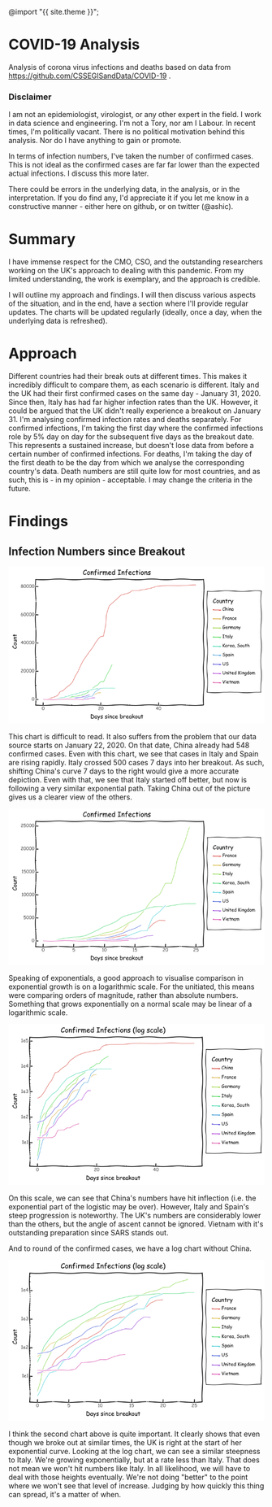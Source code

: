 ---
---

@import "{{ site.theme }}";


# COVID-19 Analysis
Analysis of corona virus infections and deaths based on data from https://github.com/CSSEGISandData/COVID-19 .

### Disclaimer

I am not an epidemiologist, virologist, or any other expert in the field. I work in data science and engineering. I'm not a Tory, nor am I Labour. In recent times, I'm politically vacant. There is no political motivation behind this analysis. Nor do I have anything to gain or promote. 

In terms of infection numbers, I've taken the number of confirmed cases. This is not ideal as the confirmed cases are far far lower than the expected actual infections. I discuss this more later.

There could be errors in the underlying data, in the analysis, or in the interpretation. If you do find any, I'd appreciate it if you let me know in a constructive manner - either here on github, or on twitter (@ashic). 

# Summary 

I have immense respect for the CMO, CSO, and the outstanding researchers working on the UK's approach to dealing with this pandemic. From my limited understanding, the work is exemplary, and the approach is credible. 

I will outline my approach and findings. I will then discuss various aspects of the situation, and in the end, have a section where I'll provide regular updates. The charts will be updated regularly (ideally, once a day, when the underlying data is refreshed).

# Approach

Different countries had their break outs at different times. This makes it incredibly difficult to compare them, as each scenario is different. Italy and the UK had their first confirmed cases on the same day - January 31, 2020. Since then, Italy has had far higher infection rates than the UK. However, it could be argued that the UK didn't really experience a breakout on January 31. I'm analysing confirmed infection rates and deaths separately. For confirmed infections, I'm taking the first day where the confirmed infections role by 5% day on day for the subsequent five days as the breakout date. This represents a sustained increase, but doesn't lose data from before a certain number of confirmed infections. For deaths, I'm taking the day of the first death to be the day from which we analyse the corresponding country's data. Death numbers are still quite low for most countries, and as such, this is - in my opinion - acceptable. I may change the criteria in the future.


# Findings

## Infection Numbers since Breakout

![Confirmed Infections](charts/infections-since-breakout.png) 

This chart is difficult to read. It also suffers from the problem that our data source starts on January 22, 2020. On that date, China already had 548 confirmed cases. Even with this chart, we see that cases in Italy and Spain are rising rapidly. Italy crossed 500 cases 7 days into her breakout. As such, shifting China's curve 7 days to the right would give a more accurate depiction. Even with that, we see that Italy started off better, but now is following a very similar exponential path. Taking China out of the picture gives us a clearer view of the others.

![Confirmed Infections No China](charts/infections-since-breakout-no-china.png) 

Speaking of exponentials, a good approach to visualise comparison in exponential growth is on a logarithmic scale. For the unitiated, this means were comparing orders of magnitude, rather than absolute numbers. Something that grows exponentially on a normal scale may be linear of a logarithmic scale. 

![Confirmed Infections Log](charts/infections-since-breakout-log.png)

On this scale, we can see that China's numbers have hit inflection (i.e. the exponential part of the logistic may be over). However, Italy and Spain's steep progression is noteworthy. The UK's numbers are considerably lower than the others, but the angle of ascent cannot be ignored. Vietnam with it's outstanding preparation since SARS stands out. 

And to round of the confirmed cases, we have a log chart without China.

![Confirmed Infections Log](charts/infections-since-breakout-log-no-china.png)

I think the second chart above is quite important. It clearly shows that even though we broke out at similar times, the UK is right at the start of her exponential curve. Looking at the log chart, we can see a similar steepness to Italy. We're growing exponentially, but at a rate less than Italy. That does not mean we won't hit numbers like Italy. In all likelihood, we will have to deal with those heights eventually. We're not doing "better" to the point where we won't see that level of increase. Judging by how quickly this thing can spread, it's a matter of when. 
